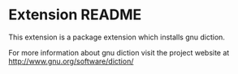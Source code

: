 # Extension README

This extension is a package extension which installs gnu diction.

For more information about gnu diction visit the project website at
http://www.gnu.org/software/diction/

